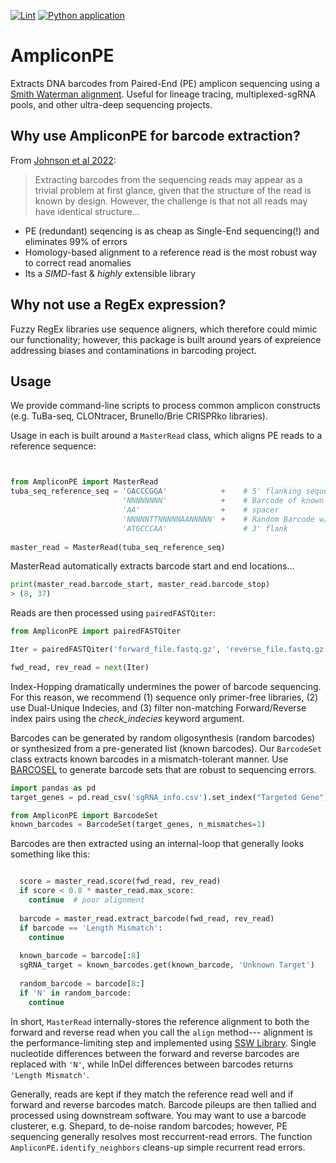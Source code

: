 [![Lint](https://github.com/cancerevo/AmpliconPE/actions/workflows/black.yml/badge.svg)](https://github.com/cancerevo/AmpliconPE/actions/workflows/black.yml)
[![Python application](https://github.com/cancerevo/AmpliconPE/actions/workflows/python-app.yml/badge.svg)](https://github.com/cancerevo/AmpliconPE/actions/workflows/python-app.yml)

# AmpliconPE
Extracts DNA barcodes from Paired-End (PE) amplicon sequencing using a [Smith Waterman alignment][3]. Useful for lineage tracing, multiplexed-sgRNA pools, and other ultra-deep sequencing projects.

## Why use AmpliconPE for barcode extraction?

From [Johnson et al 2022][1]:
> Extracting barcodes from the sequencing reads may appear as a trivial problem at first glance, given that the structure of the read is known by design. 
> However, the challenge is that not all reads may have identical structure...

* PE (redundant) seqencing is as cheap as Single-End sequencing(!) and eliminates 99% of errors
* Homology-based alignment to a reference read is the most robust way to correct read anomalies 
* Its a _SIMD_-fast & _highly_ extensible library

## Why not use a RegEx expression?

Fuzzy RegEx libraries use sequence aligners, which therefore could mimic our functionality; however,
this package is built around years of expreience addressing biases and contaminations in barcoding project.

## Usage

We provide command-line scripts to process common amplicon constructs (e.g. TuBa-seq, CLONtracer, Brunello/Brie CRISPRko libraries). 

Usage in each is built around a `MasterRead` class, which aligns PE reads to a reference sequence:

```python


from AmpliconPE import MasterRead
tuba_seq_reference_seq = 'GACCCGGA'            +    # 5' flanking sequence of double-barcode (8 nts is good)
                         'NNNNNNNN'            +    # Barcode of known possibilities
                         'AA'                  +    # spacer
                         'NNNNNTTNNNNNAANNNNN' +    # Random Barcode w/ spacers - specified by 'N'
                         'ATGCCCAA'                 # 3' flank
                       
master_read = MasterRead(tuba_seq_reference_seq)
```
MasterRead automatically extracts barcode start and end locations...
```python
print(master_read.barcode_start, master_read.barcode_stop)
> (8, 37)
```

Reads are then processed using `pairedFASTQiter`:

```python
from AmpliconPE import pairedFASTQiter

Iter = pairedFASTQiter('forward_file.fastq.gz', 'reverse_file.fastq.gz', check_indecies=True)

fwd_read, rev_read = next(Iter)
```

Index-Hopping dramatically undermines the power of barcode sequencing. For this reason, we recommend 
(1) sequence only primer-free libraries, (2) use Dual-Unique Indecies, and (3) filter non-matching 
Forward/Reverse index pairs using the _check_indecies_ keyword argument. 

Barcodes can be generated by random oligosynthesis (random barcodes) or synthesized from a pre-generated list (known barcodes). Our `BarcodeSet` class 
extracts known barcodes in a mismatch-tolerant manner. Use [BARCOSEL][2] to generate barcode sets that are robust to sequencing errors. 

```python
import pandas as pd
target_genes = pd.read_csv('sgRNA_info.csv').set_index("Targeted Gene")['barcode']

from AmpliconPE import BarcodeSet
known_barcodes = BarcodeSet(target_genes, n_mismatches=1)
```

Barcodes are then extracted using an internal-loop that generally looks something like this: 

```python

  score = master_read.score(fwd_read, rev_read)
  if score < 0.8 * master_read.max_score:
    continue  # poor alignment
  
  barcode = master_read.extract_barcode(fwd_read, rev_read)
  if barcode == 'Length Mismatch':
    continue
  
  known_barcode = barcode[:8]
  sgRNA_target = known_barcodes.get(known_barcode, 'Unknown Target')
  
  random_barcode = barcode[8:]
  if 'N' in random_barcode:
    continue
```

In short, `MasterRead` internally-stores the reference alignment to both the forward and reverse read when you call the `align` method--- alignment 
is the performance-limiting step and implemented using [SSW Library][3]. Single nucleotide differences between the forward and reverse barcodes 
are replaced with `'N'`, while InDel differences between barcodes returns `'Length Mismatch'`. 

Generally, reads are kept if they match the reference read well and if forward and reverse barcodes match. Barcode pileups are then tallied and 
processed using downstream software. You may want to use a barcode clusterer, e.g. Shepard, to de-noise random barcodes; however, PE sequencing 
generally resolves most reccurrent-read errors. The function `AmpliconPE.identify_neighbors` cleans-up simple recurrent read errors. 

[1]: https://ecoevorxiv.org/t58xw/ "Johnson, M. S., Venkataram, S., & Kryazhimskiy, S. (2022, September 28). Best practices in designing, sequencing and identifying random DNA barcodes."

[2]: https://bmcbioinformatics.biomedcentral.com/articles/10.1186/s12859-018-2262-7 "Somervuo, P., Koskinen, P., Mei, P. et al. BARCOSEL: a tool for selecting an optimal barcode set for high-throughput sequencing. BMC Bioinformatics 19, 257 (2018)."

[3]: https://journals.plos.org/plosone/article?id=10.1371/journal.pone.0082138 "Zhao, Mengyao, et al. SSW library: an SIMD Smith-Waterman C/C++ library for use in genomic applications. PloS one 8.12 (2013): e82138."

[4]: https://www.ncbi.nlm.nih.gov/pmc/articles/PMC3933873/ "Zhang J, Kobert K, Flouri T, Stamatakis A. PEAR: a fast and accurate Illumina Paired-End reAd mergeR. Bioinformatics. 2014 Mar 1;30(5):614-20. doi: 10.1093/bioinformatics/btt593. Epub 2013 Oct 18. PMID: 24142950; PMCID: PMC3933873."
